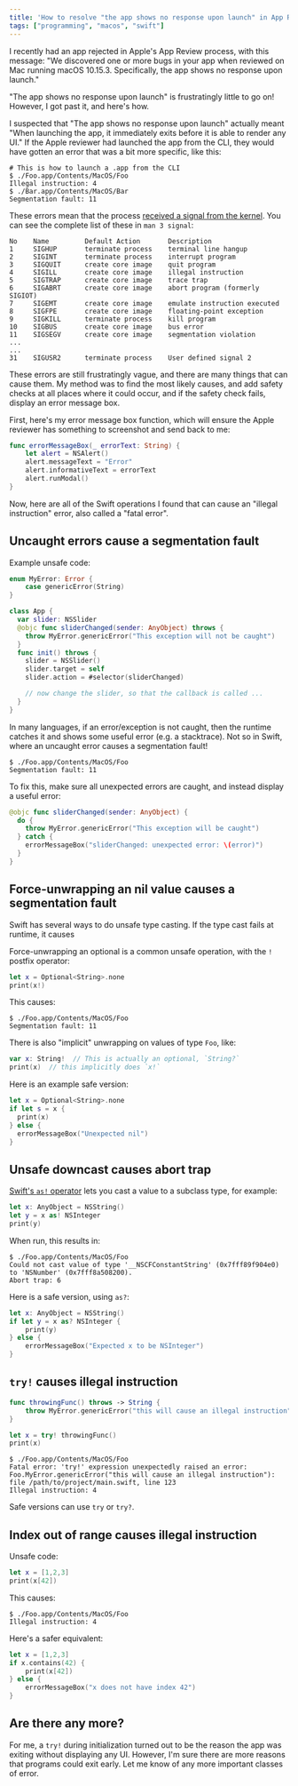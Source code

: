 ```yaml
---
title: 'How to resolve "the app shows no response upon launch" in App Review'
tags: ["programming", "macos", "swift"]
---
```


I recently had an app rejected in Apple's App Review process,
with this message:
"We discovered one or more bugs in your app when reviewed on Mac running macOS 10.15.3.
Specifically, the app shows no response upon launch."

"The app shows no response upon launch"
is frustratingly little to go on!
However, I got past it, and here's how.

I suspected that "The app shows no response upon launch"
actually meant "When launching the app, 
it immediately exits before it is able to render any UI."
If the Apple reviewer had launched the app from the CLI,
they would have gotten an error that was a bit more specific, like this:

```
# This is how to launch a .app from the CLI
$ ./Foo.app/Contents/MacOS/Foo
Illegal instruction: 4
$ ./Bar.app/Contents/MacOS/Bar
Segmentation fault: 11
```

These errors mean that the process [received a signal from the kernel](https://en.wikipedia.org/wiki/Signal_(IPC)).
You can see the complete list of these in `man 3 signal`:

```
No    Name         Default Action       Description
1     SIGHUP       terminate process    terminal line hangup
2     SIGINT       terminate process    interrupt program
3     SIGQUIT      create core image    quit program
4     SIGILL       create core image    illegal instruction
5     SIGTRAP      create core image    trace trap
6     SIGABRT      create core image    abort program (formerly SIGIOT)
7     SIGEMT       create core image    emulate instruction executed
8     SIGFPE       create core image    floating-point exception
9     SIGKILL      terminate process    kill program
10    SIGBUS       create core image    bus error
11    SIGSEGV      create core image    segmentation violation
...
...
31    SIGUSR2      terminate process    User defined signal 2
```

These errors are still frustratingly vague,
and there are many things that can cause them.
My method was to find the most likely causes,
and add safety checks at all places where it could occur,
and if the safety check fails, display an error message box.

First, here's my error message box function,
which will ensure the Apple reviewer has something to screenshot and send back to me:

```swift
func errorMessageBox(_ errorText: String) {
    let alert = NSAlert()
    alert.messageText = "Error"
    alert.informativeText = errorText
    alert.runModal()
}
```

Now, here are all of the Swift operations I found
that can cause an "illegal instruction" error,
also called a "fatal error".

## Uncaught errors cause a segmentation fault

Example unsafe code:

```swift
enum MyError: Error {
    case genericError(String)
}

class App {
  var slider: NSSlider
  @objc func sliderChanged(sender: AnyObject) throws {
    throw MyError.genericError("This exception will not be caught")
  }
  func init() throws {
    slider = NSSlider()
    slider.target = self
    slider.action = #selector(sliderChanged)

    // now change the slider, so that the callback is called ...
  }
}
```

In many languages, if an error/exception is not caught,
then the runtime catches it and shows some useful error (e.g. a stacktrace).
Not so in Swift, where an uncaught error causes a segmentation fault!

```
$ ./Foo.app/Contents/MacOS/Foo
Segmentation fault: 11
```

To fix this, make sure all unexpected errors are caught,
and instead display a useful error:

```swift
@objc func sliderChanged(sender: AnyObject) {
  do {
    throw MyError.genericError("This exception will be caught")
  } catch {
    errorMessageBox("sliderChanged: unexpected error: \(error)")
  }
}
```

## Force-unwrapping an nil value causes a segmentation fault

Swift has several ways to do unsafe type casting.
If the type cast fails at runtime, it causes 

Force-unwrapping an optional is a common unsafe operation,
with the `!` postfix operator:

```swift
let x = Optional<String>.none
print(x!)
```

This causes:

```
$ ./Foo.app/Contents/MacOS/Foo
Segmentation fault: 11
```

There is also "implicit" unwrapping
on values of type `Foo`, like:

```swift
var x: String!  // This is actually an optional, `String?`
print(x)  // this implicitly does `x!`
```

Here is an example safe version:

```swift
let x = Optional<String>.none
if let s = x {
  print(x)
} else {
  errorMessageBox("Unexpected nil")
}
```

## Unsafe downcast causes abort trap

[Swift's `as!` operator](https://docs.swift.org/swift-book/LanguageGuide/TypeCasting.html#ID341) 
lets you cast a value to a subclass type,
for example:

```swift
let x: AnyObject = NSString()
let y = x as! NSInteger
print(y)
```

When run, this results in:

```
$ ./Foo.app/Contents/MacOS/Foo
Could not cast value of type '__NSCFConstantString' (0x7fff89f904e0) to 'NSNumber' (0x7fff8a508200).
Abort trap: 6
```

Here is a safe version, using `as?`:

```swift
let x: AnyObject = NSString()
if let y = x as? NSInteger {
    print(y)
} else {
    errorMessageBox("Expected x to be NSInteger")
}
```

## `try!` causes illegal instruction

```swift
func throwingFunc() throws -> String {
    throw MyError.genericError("this will cause an illegal instruction")
}

let x = try! throwingFunc()
print(x)
```

```
$ ./Foo.app/Contents/MacOS/Foo
Fatal error: 'try!' expression unexpectedly raised an error: Foo.MyError.genericError("this will cause an illegal instruction"): file /path/to/project/main.swift, line 123
Illegal instruction: 4
```

Safe versions can use `try` or `try?`.

## Index out of range causes illegal instruction

Unsafe code:

```swift
let x = [1,2,3]
print(x[42])
```

This causes:

```
$ ./Foo.app/Contents/MacOS/Foo
Illegal instruction: 4
```

Here's a safer equivalent:

```swift
let x = [1,2,3]
if x.contains(42) {
    print(x[42])
} else {
    errorMessageBox("x does not have index 42")
}
```

## Are there any more?

For me, a `try!` during initialization turned out to be the reason the app was exiting without displaying any UI.
However, I'm sure there are more reasons that programs could exit early.
Let me know of any more important classes of error.
